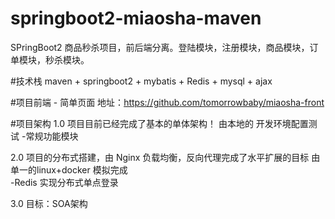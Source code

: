 # springboot2-miaosha-maven
SPringBoot2 商品秒杀项目，前后端分离。登陆模块，注册模块，商品模块，订单模块，秒杀模块。

#技术栈
        maven + springboot2 + mybatis + Redis + mysql + ajax

#项目前端 - 简单页面
地址：https://github.com/tomorrowbaby/miaosha-front

#项目架构
  1.0 项目目前已经完成了基本的单体架构！
  由本地的 开发环境配置测试
        -常规功能模块
        
  2.0 项目的分布式搭建，由 Nginx 负载均衡，反向代理完成了水平扩展的目标
        由 单一的linux+docker 模拟完成  
        -Redis 实现分布式单点登录          
  
  3.0 目标：SOA架构
